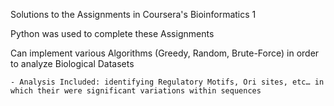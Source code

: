 Solutions to the Assignments in Coursera's Bioinformatics 1

Python was used to complete these Assignments

Can implement various Algorithms (Greedy, Random, Brute-Force) in order to analyze Biological Datasets 


    - Analysis Included: identifying Regulatory Motifs, Ori sites, etc… in which their were significant variations within sequences
